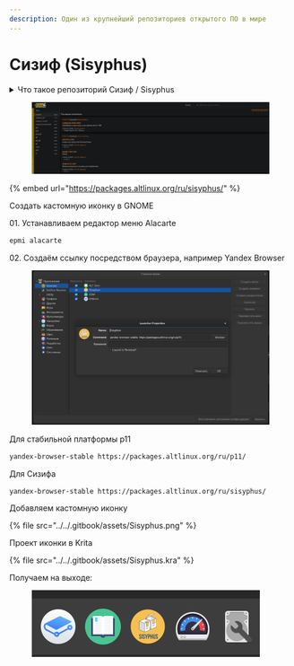 ```yaml
---
description: Один из крупнейший репозиториев открытого ПО в мире
---
```


# Сизиф (Sisyphus)

<details>

<summary>Что такое репозиторий Сизиф / Sisyphus </summary>

#### Введение

[Sisyphus](https://www.altlinux.org/Sisyphus) (Сизиф) — это разрабатываемый [ALT Linux Team](https://www.altlinux.org/ALT_Linux_Team) проект, целью которого является развитие [репозитория свободного ПО](https://www.altlinux.org/%D0%A0%D0%B5%D0%BF%D0%BE%D0%B7%D0%B8%D1%82%D0%BE%D1%80%D0%B8%D0%B9_%D0%A1%D0%9F%D0%9E) для удобной разработки на его основе дистрибутивов и других решений.

Проект Sisyphus включает следующие компоненты:

* собственно репозиторий ПО (rpm- и src.rpm-пакеты);
* инструментарий для подготовки и тестирования программных пакетов (hasher, gear, git; sisyphus\_check, qa-robot, repocop; etc);
* инструментарий обеспечения целостности репозитория (apt);
* инструментарий для разработки конечных решений и, в частности, дистрибутивов (mkimage, Alterator, Installer).

В настоящий момент Sisyphus доступен для архитектур x86, x86\_64, aarch64, armh, RISC-V, MIPS, Эльбрус (e2kv3, e2kv4) и ведется работа по портированию на другие платформы.

#### Назначение Sisyphus

Sisyphus прежде всего предназначен для использования в качестве основы для разработки продуктов/решений для конечных пользователей:

* разработка дистрибутивов общего назначения (например, ALT Server, ALT Workstation);
* разработка специализированных дистрибутивов (OEM решения, ALT СП, ИВК Кольчуга и другие);
* разработка дополнений к существующим дистрибутивам;
* разработка решений для использования на виртуальных машинах (например, шаблоны OpenVZ, docker и т.д.).

Пожалуй, самым распространённым вариантом на сегодня является создание [компанией «Базальт СПО»](https://www.altlinux.org/%D0%9A%D0%BE%D0%BC%D0%BF%D0%B0%D0%BD%D0%B8%D1%8F_%C2%AB%D0%91%D0%B0%D0%B7%D0%B0%D0%BB%D1%8C%D1%82_%D0%A1%D0%9F%D0%9E%C2%BB) линейки [дистрибутивов ALT ](https://www.altlinux.org/Releases).

#### Чем не является Sisyphus

Достаточно важно понимать, чем Sisyphus точно _не является_, чтобы по ошибке не создать себе больших проблем.

* Sisyphus _не является_ самостоятельным дистрибутивом. Несмотря на наличие [регулярных сборок](https://www.altlinux.org/Regular).
* Sisyphus _не является_ обновлениями для дистрибутивов. Для этого есть ~~_updates_~~ [_бранчи_](https://www.altlinux.org/Branches).
* Sisyphus _не является_ дополнением к дистрибутивам. Для этого есть ~~_backports_~~ [_бранчи_](https://www.altlinux.org/Branches).
* Sisyphus _не является_ стабильным решением для применения в mission critical задачах. Для этого есть [дистрибутивы](https://www.altlinux.org/Releases).

#### Кому и зачем нужен Sisyphus

Косвенные варианты пока не рассматриваем, но они тоже есть.

**Разработчикам решений на базе Linux**

Sisyphus можно использовать в качестве основы для создания собственных решений — репозиториев, дистрибутивов и т. д.

Используя Sisyphus, разработчик получает в своё распоряжение большую базу подготовленных и в достаточной мере протестированных пакетов и набор полезных инструментов (_hasher_, _gear_, _mkimage_, etc), существенно сокращающих время на создание готового решения.

Достаточно логичным вариантом оказывается участие таких разработчиков в ALT Linux Team, что позволяет более активно влиять на направление развития проекта Sisyphus и, как следствие, получающихся на его основе продуктов. Таким образом можно существенно сократить затраты (временные, финансовые, человеческие) на создание конечного решения.

**Продвинутым пользователям**

Если пользователь не входит в Team, то ему Sisyphus может быть полезен в следующих случаях:

* Можно взять отдельные пакеты, которые отсутствуют или устарели в дистрибутиве. Только сперва рекомендуется хорошо подумать, потом проверить отсутствие в backports, а уж потом брать (и то обычно лучше src.rpm, каковой и бэкпортить сборкой в бинарном окружении целевого дистрибутива).
* Можно почувствовать себя «в струе», на своей шкуре ощущая, как развивается свободный софт и какие новшества (включая грабли) светят в ближайших релизах :-)

#### Зачем участвовать в работе над Sisyphus

Участие в разработке Sisyphus дает возможность непосредственно влиять на вектор развития проекта и производных от него решений. Как следствие, возможность получить более качественный продукт и/или снизить затраты на разработку своих решений. Например, можно опубликовать сборку необходимого пакета и получить в ближайшем стабильном дистрибутиве этот пакет «из коробки».

#### Как разрабатывается Sisyphus

См. [основную страницу](https://www.altlinux.org/Sisyphus) и далее по разделам.

**Основные инструменты для подготовки пакетов**

* [rpm](https://www.altlinux.org/Rpm)
  * [rpm/AutoReq](https://www.altlinux.org/Rpm/AutoReq)
* [hasher](https://www.altlinux.org/Hasher)
* [git](https://www.altlinux.org/Git)
* [gear](https://www.altlinux.org/Gear)
* [etersoft-build-utils](https://www.altlinux.org/Etersoft-build-utils) — набор скриптов, автоматизирующий рутинные действия мантейнера
* [apt](https://www.altlinux.org/Apt) (apt-rpm)
* [sisyphus\_check](https://www.altlinux.org/Sisyphus_check)
* [repocop](https://www.altlinux.org/Repocop) — платформа для запуска интеграционных тестов над пакетами
* qa-robot
* [mkimage](https://www.altlinux.org/Mkimage)

**Нормативные документы (полиси)**

Чтобы обеспечить некоторую упорядоченность в развитии проекта, существует ряд [нормативных документов](https://www.altlinux.org/%D0%9A%D0%B0%D1%82%D0%B5%D0%B3%D0%BE%D1%80%D0%B8%D1%8F:%D0%9D%D0%BE%D1%80%D0%BC%D0%B0%D1%82%D0%B8%D0%B2%D0%BD%D1%8B%D0%B5_%D0%B4%D0%BE%D0%BA%D1%83%D0%BC%D0%B5%D0%BD%D1%82%D1%8B), регламентирующих различные (чаще технологические) аспекты разработки.

#### Как присоединиться к разработке Sisyphus

Для присоединения к разработке Sisyphus достаточно пройти процедуру [вступления в ALT Linux Team](https://www.altlinux.org/Join).

Процедура состоит из идентификации кандидата — регистрации GPG и ssh-ключей, и проверки уровня технической подготовки — тестового задания, обычно состоящего из сборки пакета по правилам Sisyphus.

Тестовое задание может варьироваться для разных кандидатов: желающих заниматься преимущественно поддержанием пакетов в репозитории, документированием, дизайном, тестированием и т. д.

#### Взаимосвязь Сизифа с другими сущностями

Так как Sisyphus является не [сферическим конём в вакууме](http://absurdopedia.wikia.com/wiki/%D0%A1%D1%84%D0%B5%D1%80%D0%B8%D1%87%D0%B5%D1%81%D0%BA%D0%B8%D0%B9_%D0%BA%D0%BE%D0%BD%D1%8C_%D0%B2_%D0%B2%D0%B0%D0%BA%D1%83%D1%83%D0%BC%D0%B5), а прежде всего инструментарием, то должны быть связи между ним, его потребителями и конечными продуктами/решениями.

**Sisyphus и ALT Linux Team**

Разработкой проекта Sisyphus занимается независимая команда ALT Linux Team. Sisyphus является главным продуктом, создаваемым командой.

**Sisyphus и компания «Базальт СПО»‎**

‎Разработка Sisyphus происходит при заметной поддержке (технической, организационной и т. д.) со стороны компании «Базальт СПО»‎. Собственно, большая часть сотрудников компании также является участниками ALT Linux Team и занимается разработкой Sisyphus.

**Sisyphus и дистрибутивы ALT Linux**

Компания «Базальт СПО», среди прочего, выпускает дистрибутивы операционной системы Linux, которые создаются на основе стабильных срезов репозитория Sisyphus.

Процесс превращения нестабильного Сизифа в стабильный дистрибутив приблизительно описывается такой схемой:

Постоянно меняющийся Sisyphus  ⇒ [стабилизация Sisyphus](https://www.altlinux.org/Branches/Release)  ⇒ создание [стабильной ветки](https://www.altlinux.org/Branches)  ⇒ готовый дистрибутив (или линейка)

**Решения других разработчиков**

На базе Sisyphus построено некоторое количество публично доступных сторонних решений:

* Дистрибутив для терминальных серверов [ALT Linux Terminal](https://www.altlinux.org/LTSP);
* Решение для IP-АТС — [SeirosPBX](http://seiros.ru);
* Прошивка для маршрутизаторов — [RAD Linux](http://radlinux.org);
* Наверняка есть и другие

</details>

<figure><img src="../../.gitbook/assets/Снимок экрана от 2024-08-09 09-33-27.png" alt=""><figcaption></figcaption></figure>

{% embed url="https://packages.altlinux.org/ru/sisyphus/" %}

Создать кастомную иконку в GNOME

01\. Устанавливаем редактор меню Alacarte

```bash
epmi alacarte
```

02\. Создаём ссылку посредством браузера, например Yandex Browser

<figure><img src="../../.gitbook/assets/Снимок экрана от 2024-08-09 09-38-56.png" alt=""><figcaption></figcaption></figure>

Для стабильной платформы p11

```bash
yandex-browser-stable https://packages.altlinux.org/ru/p11/
```

Для Сизифа

```bash
yandex-browser-stable https://packages.altlinux.org/ru/sisyphus/
```

Добавляем кастомную иконку

{% file src="../../.gitbook/assets/Sisyphus.png" %}

Проект иконки в Krita

{% file src="../../.gitbook/assets/Sisyphus.kra" %}

Получаем на выходе:

<figure><img src="../../.gitbook/assets/Снимок экрана от 2024-08-09 09-40-59.png" alt=""><figcaption></figcaption></figure>
